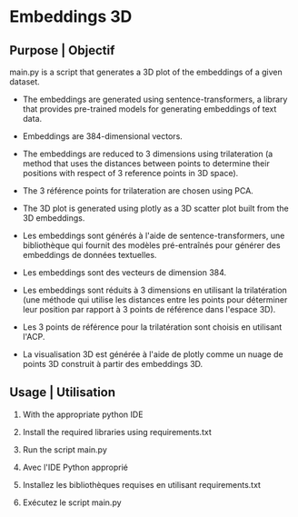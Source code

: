 # Embeddings 3D

## Purpose | Objectif

main.py is a script that generates a 3D plot of the embeddings of a given dataset. 

- The embeddings are generated using sentence-transformers, a library that provides pre-trained models for generating embeddings of text data.
- Embeddings are 384-dimensional vectors.
- The embeddings are reduced to 3 dimensions using trilateration (a method that uses the distances between points to determine their positions with respect of 3 reference points in 3D space).
- The 3 référence points for trilateration are chosen using PCA.
- The 3D plot is generated using plotly as a 3D scatter plot built from the 3D embeddings.

- Les embeddings sont générés à l'aide de sentence-transformers, une bibliothèque qui fournit des modèles pré-entraînés pour générer des embeddings de données textuelles.
- Les embeddings sont des vecteurs de dimension 384.
- Les embeddings sont réduits à 3 dimensions en utilisant la trilatération (une méthode qui utilise les distances entre les points pour déterminer leur position par rapport à 3 points de référence dans l'espace 3D).
- Les 3 points de référence pour la trilatération sont choisis en utilisant l'ACP.
- La visualisation 3D est générée à l'aide de plotly comme un nuage de points 3D construit à partir des embeddings 3D.

## Usage | Utilisation

1. With the appropriate python IDE
2. Install the required libraries using requirements.txt
3. Run the script main.py

1. Avec l'IDE Python approprié
2. Installez les bibliothèques requises en utilisant requirements.txt
3. Exécutez le script main.py







